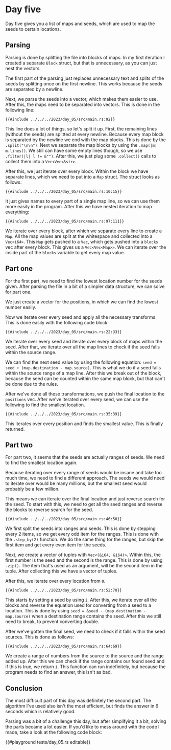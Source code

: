 # Day five

Day five gives you a list of maps and seeds, which are used to map the seeds to certain locations.

## Parsing

Parsing is done by splitting the file into blocks of maps. In my first iteration I created a separate `Block` struct, but that is unnecessary, as you can just nest the vectors.

The first part of the parsing just replaces unnecessary text and splits of the seeds by splitting once on the first newline. This works because the seeds are separated by a newline.

Next, we parse the seeds into a vector, which makes them easier to use. After this, the maps need to be separated into vectors. This is done in the following line:

```rust,no_run,noplayground
{{#include ../../../2023/day_05/src/main.rs:92}}
```

This line does a lot of things, so let's split it up. First, the remaining lines (without the seeds) are splitted at every newline. Because every map block is separated by the newline we end with the map blocks. This is done by the `.split("\n\n")`. Next we separate the map blocks by using the `.map(|m| m.lines()`. We still can have some empty lines though, so we use `.filter(|l| l != &"")`. After this, we just plug some `.collect()` calls to collect them into a `Vec<Vec<&str>`.

After this, we just iterate over every block. Within the block we have separate lines, which we need to put into a `Map` struct. The struct looks as follows:

```rust,no_run,noplayground
{{#include ../../../2023/day_05/src/main.rs:10:15}}
```

It just gives names to every part of a single map line, so we can use them more easily in the program. After this we have nested iteration to map everything:

```rust,no_run,noplayground
{{#include ../../../2023/day_05/src/main.rs:97:111}}
```

We iterate over every block, after which we separate every line to create a `Map`. All the map values are split at the whitespace and collected into a `Vec<i64>`. This `Map` gets pushed to a `Vec`, which gets pushed into a `blocks` vec after every block. This gives us a `Vec<Vec<Map>>`. We can iterate over the inside part of the `blocks` variable to get every map value.

## Part one

For the first part, we need to find the lowest location number for the seeds given. After parsing the file in a bit of a simpler data structure, we can solve for part one.

We just create a vector for the positions, in which we can find the lowest number easily.

Now we iterate over every seed and apply all the necessary transforms. This is done easily with the following code block:

```rust,no_run,noplayground
{{#include ../../../2023/day_05/src/main.rs:22:33}}
```

We iterate over every seed and iterate over every block of maps within the seed. After that, we iterate over all the map lines to check if the seed falls within the source range.

We can find the next seed value by using the following equation: `seed = seed + (map.destination - map.source)`. This is what we do if a seed falls within the source range of a map line. After this we break out of the block, because the seed can be counted within the same map block, but that can't be done due to the rules.

After we've done all these transformations, we push the final location to the `positions` vec. After we've iterated over every seed, we can use the following to find the smallest location.

```rust,no_run,noplayground
{{#include ../../../2023/day_05/src/main.rs:35:39}}
```

This iterates over every position and finds the smallest value. This is finally returned.

## Part two

For part two, it seems that the seeds are actually ranges of seeds. We need to find the smallest location again.

Because iterating over every range of seeds would be insane and take too much time, we need to find a different approach. The seeds we would need to iterate over would be many millions, but the smallest seed would probably be a few million.

This means we can iterate over the final location and just reverse search for the seed. To start with this, we need to get all the seed ranges and reverse the blocks to reverse search for the seed.

```rust,no_run,noplayground
{{#include ../../../2023/day_05/src/main.rs:46:50}}
```

We first split the seeds into ranges and seeds. This is done by stepping every 2 items, so we get every odd item for the ranges. This is done with the `.step_by(2)` function. We do the same thing for the ranges, but skip the first item and get every even item for the seeds.

Next, we create a vector of tuples with `Vec<(&i64, &i64)>`. Within this, the first number is the seed and the second is the range. This is done by using `.zip()`. The item that's used as an argument, will be the second item in the tuple. After collecting this we have a vector of tuples.

After this, we iterate over every location from `0`.

```rust,no_run,noplayground
{{#include ../../../2023/day_05/src/main.rs:52:70}}
```

This starts by setting a seed by using `i`. After this, we iterate over all the blocks and reverse the equation used for converting from a seed to a location. This is done by using `seed = &seed - (map.destination - map.source)` when a destination range contains the seed. After this we still need to break, to prevent converting double.

After we've gotten the final seed, we need to check if it falls within the seed sources. This is done as follows:

```rust,no_run,noplayground
{{#include ../../../2023/day_05/src/main.rs:64:69}}
```

We create a range of numbers from the source to the source and the range added up. After this we can check if the range contains our found seed and if this is true, we return `i`. This function can run indefinitely, but because the program needs to find an answer, this isn't as bad.

## Conclusion

The most difficult part of this day was definitely the second part. The algorithm I've used also isn't the most efficient, but finds the answer in 6 seconds which is relatively good.

Parsing was a bit of a challenge this day, but after simplifying it a bit, solving the parts became a lot easier. If you'd like to mess around with the code I made, take a look at the following code block:

{{#playground tests/day_05.rs editable}}
